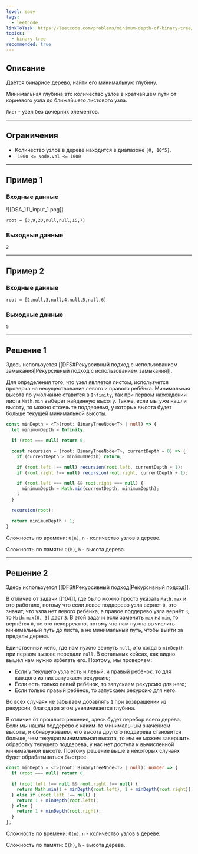 ```yaml
---
level: easy
tags:
  - leetcode
linkToTask: https://leetcode.com/problems/minimum-depth-of-binary-tree/description/
topics:
  - binary tree
recommended: true
---
```

## Описание

Даётся бинарное дерево, найти его минимальную глубину.

Минимальная глубина это количество узлов в кратчайшем пути от корневого узла до ближайшего листового узла.

`Лист` - узел без дочерних элементов.

---
## Ограничения

- Количество узлов в дереве находится в диапазоне `[0, 10^5]`.
- `-1000 <= Node.val <= 1000`

---
## Пример 1

### Входные данные

![[DSA_111_input_1.png]]

```
root = [3,9,20,null,null,15,7]
```
### Выходные данные

```
2
```

---
## Пример 2

### Входные данные

```
root = [2,null,3,null,4,null,5,null,6]
```
### Выходные данные

```
5
```

---
## Решение 1

Здесь используется [[DFS#Рекурсивный подход с использованием замыкания|Рекурсивный подход с использованием замыкания]].

Для определения того, что узел является листом, используется проверка на несуществование левого и правого ребёнка. Минимальная высота по умолчание ставится в `Infinity`, так при первом нахождении листа `Math.min` выберет найденную высоту. Также, если мы уже нашли высоту, то можно отсечь те поддеревья, у которых высота будет больше текущей минимальной высоты.

```typescript
const minDepth = <T>(root: BinaryTreeNode<T> | null) => {
  let minimumDepth = Infinity;

  if (root === null) return 0;

  const recursion = (root: BinaryTreeNode<T>, currentDepth = 0) => {
    if (currentDepth > minimumDepth) return;

    if (root.left !== null) recursion(root.left, currentDepth + 1);
    if (root.right !== null) recursion(root.right, currentDepth + 1);

    if (root.left === null && root.right === null) {
      minimumDepth = Math.min(currentDepth, minimumDepth);
    }
  }

  recursion(root);

  return minimumDepth + 1;
}
```

Сложность по времени: `O(n)`, `n` - количество узлов в дереве.

Сложность по памяти: `O(h)`, `h` - высота дерева.

---
## Решение 2

Здесь используется [[DFS#Рекурсивный подход|Рекурсивный подход]].

В отличие от задачи [[104]], где было можно просто указать `Math.max` и это работало, потому что если левое поддерево узла вернет `0`, это значит, что узла нет левого ребёнка, а правое поддерево узла вернёт `3`, то `Math.max(0, 3)` даст `3`. В этой задачи если заменить `max` на `min`, то вернётся `0`, но это некорректно, потому что нам нужно вычислить минимальный путь до листа, а не минимальный путь, чтобы выйти за пределы дерева.

Единственный кейс, где нам нужно вернуть `null`, это когда в `minDepth` при первом вызове передали `null`. В остальных кейсах, как видно вышел нам нужно избегать его. Поэтому, мы проверяем:

- Если у текущего узла есть и левый, и правый ребёнок, то для каждого из них запускаем рекурсию;
- Если есть только левый ребёнок, то запускаем рекурсию для него;
- Если только правый ребёнок, то запускаем рекурсию для него.

Во всех случаях не забываем добавлять `1` при возвращении из рекурсии, благодаря этом увеличивается глубина.

В отличие от прошлого решения, здесь будет перебор всего дерева. Если мы нашли поддерево с каким-то минимальным значением высоты, и обнаруживаем, что высота другого поддерева становится больше, чем текущая минимальная высота, то мы не можем завершить обработку текущего поддерева, у нас нет доступа к вычисленной минимальной высоте. Поэтому решение выше в некоторых случаях будет обрабатываться быстрее.

```typescript
const minDepth = <T>(root: BinaryTreeNode<T> | null): number => {
  if (root === null) return 0;

  if (root.left !== null && root.right !== null) {
    return Math.min(1 + minDepth(root.left), 1 + minDepth(root.right));
  } else if (root.left !== null) {
    return 1 + minDepth(root.left);
  } else {
    return 1 + minDepth(root.right);
  }
};
```

Сложность по времени: `O(n)`, `n` - количество узлов в дереве.

Сложность по памяти: `O(h)`, `h` - высота дерева.